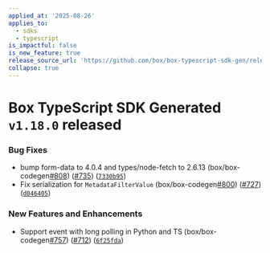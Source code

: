 ```yaml
---
applied_at: '2025-08-26'
applies_to:
  - sdks
  - typescript
is_impactful: false
is_new_feature: true
release_source_url: 'https://github.com/box/box-typescript-sdk-gen/releases/tag/v1.18.0'
collapse: true
---
```


# Box TypeScript SDK Generated `v1.18.0` released

### Bug Fixes

* bump form-data to 4.0.4 and types/node-fetch to 2.6.13 (box/box-codegen[#808][1]) ([#735][2]) ([`7330b95`][3])
* Fix serialization for `MetadataFilterValue` (box/box-codegen[#800][4]) ([#727][5]) ([`d046405`][6])

### New Features and Enhancements

* Support event with long polling in Python and TS (box/box-codegen[#757][7]) ([#712][8]) ([`6f25fda`][9])

[1]: https://github.com/box/box-typescript-sdk-gen/issues/808

[2]: https://github.com/box/box-typescript-sdk-gen/issues/735

[3]: https://github.com/box/box-typescript-sdk-gen/commit/7330b95dc18baa56a24a06657f2cb3cc3f4c7c46

[4]: https://github.com/box/box-typescript-sdk-gen/issues/800

[5]: https://github.com/box/box-typescript-sdk-gen/issues/727

[6]: https://github.com/box/box-typescript-sdk-gen/commit/d046405e644d5533e07ac42411c176527efdd1fb

[7]: https://github.com/box/box-typescript-sdk-gen/issues/757

[8]: https://github.com/box/box-typescript-sdk-gen/issues/712

[9]: https://github.com/box/box-typescript-sdk-gen/commit/6f25fdaf48b3538b3a7ba370d677454f6f0d2631
